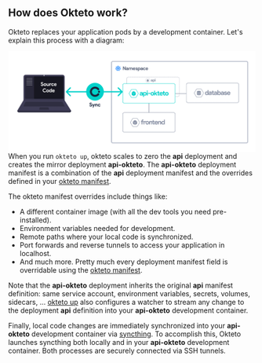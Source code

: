 ## How does Okteto work?

Okteto replaces your application pods by a development container. Let's explain this process with a diagram:

<img align="left" src="okteto-architecture.png">

When you run `okteto up`, okteto scales to zero the  **api** deployment and creates the mirror deployment **api-okteto**. The **api-okteto** deployment manifest is a combination of the **api** deployment manifest and the overrides defined in your [okteto manifest](https://okteto.com/docs/reference/manifest/).

The okteto manifest overrides include things like:

- A different container image (with all the dev tools you need pre-installed).
- Environment variables needed for development.
- Remote paths where your local code is synchronized.
- Port forwards and reverse tunnels to access your application in localhost.
- And much more. Pretty much every deployment manifest field is overridable using the [okteto manifest](https://okteto.com/docs/reference/manifest/).

Note that the **api-okteto** deployment inherits the original **api** manifest definition: same service account, environment variables, secrets, volumes, sidecars, ... [okteto up](https://okteto.com/docs/reference/cli/#up) also configures a watcher to stream any change to the deployment **api** definition into your **api-okteto**  development container.

Finally, local code changes are immediately synchronized into your **api-okteto** development container via [syncthing](https://github.com/syncthing/syncthing). To accomplish this, Okteto launches syncthing both locally and in your **api-okteto**  development container. Both processes are securely connected via SSH tunnels.